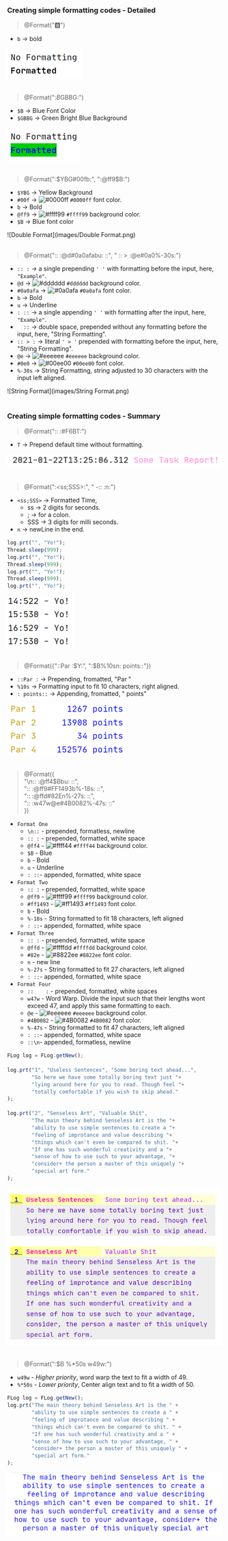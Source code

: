 ### Creating simple formatting codes - Detailed

> @Format(":b:")
* `b` -> bold

![Bold Format](images/Bold.png)<br /><br />

> @Format(":$B$GBBG:")
* `$B` -> Blue Font Color
* `$GBBG` -> Green Bright Blue Background

![GBBG](images/GBBG.png)<br /><br />

> @Format(":$YBG#00fb:", ":@ff9$B:")
* `$YBG` -> Yellow Background
* `#00f` -> ![#0000ff](https://via.placeholder.com/15/0000ff/000000?text=+) `#0000ff` font color.
* `b` -> Bold
* `@ff9` -> ![#ffff99](https://via.placeholder.com/15/ffff99/000000?text=+) `#ffff99` background color.
* `$B` -> Blue font color

![Double Format](images/Double Format.png)<br /><br />

> @Format(":: :@d#0a0afabu: ::", "  :: > :@e#0a0%-30s:")
* `:: :` -> a single prepending `' '` with formatting before the input, here, `"Example"`.
* `@d` -> ![#dddddd](https://via.placeholder.com/15/dddddd/000000?text=+) `#dddddd` background color. 
* `#0a0afa` -> ![#0a0afa](https://via.placeholder.com/15/0a0afa/000000?text=+) `#0a0afa` font color.
* `b` -> Bold 
* `u` -> Underline 
* `: ::` -> a single appending `' '` with formatting after the input, here, `"Example"`.
* `  ::` -> double space, prepended without any formatting before the input, here, "String Formatting". 
* `:: > :` -> literal `' > '` prepended with formatting before the input, here, "String Formatting".
* `@e` ->  ![#eeeeee](https://via.placeholder.com/15/eeeeee/000000?text=+) `#eeeeee` background color.
* `#0e0` -> ![#00ee00](https://via.placeholder.com/15/00ee00/000000?text=+) `#00ee00` font color.
* `%-30s` -> String Formatting, string adjusted to 30 characters with the input left aligned. 

![String Format](images/String Format.png)<br /><br />



### Creating simple formatting codes - Summary

> @Format(":: :#F6BT:")
* `T` -> Prepend default time without formatting.
 
![Default Time](images/DefTime.png)<br /><br />

> @Format(":<ss;SSS>:", " -:: :n:")
* `<ss;SSS>` -> Formatted Time,
    * ss -> 2 digits for seconds.
    * ; -> for a colon.
    * SSS -> 3 digits for milli seconds.
* `n` -> newLine in the end.

```js
log.prt("", "Yo!");
Thread.sleep(999);
log.prt("", "Yo!");
Thread.sleep(999);
log.prt("", "Yo!");
Thread.sleep(999);
log.prt("", "Yo!");
``` 
 
![Formatted Time](images/FormattedTime.png)<br /><br />

> @Format({"::Par :$Y:", ":$B%10sn: points::"})
* `::Par :` -> Prepending, fromatted, "Par "
* `%10s` -> Formatting input to fit 10 characters, right aligned.
* `: points::` -> Appending, fromatted, " points"

![Default Time](images/SF2.png)<br /><br />

> @Format({<br />
>   "\n:: :@ff4$Bbu: ::",<br />
>   ":: :@ff9#FF1493b%-18s: ::",<br />
>   ":: :@ffd#82En%-27s: ::",<br />
>   "::    :w47w@e#4B0082%-47s: ::"<br />
> })
* `Format One`
    * `\n::` - prepended, formatless, newline
    * `:: :` - prepended, formatted, white space
    * `@ff4` - ![#ffff44](https://via.placeholder.com/15/ffff44/000000?text=+) `#ffff44` background color.
    * `$B` - Blue
    * `b` - Bold
    * `u` - Underline
    * `: ::`- appended, formatted, white space
* `Format Two`
    * `:: :` - prepended, formatted, white space
    * `@ff9` - ![#ffff99](https://via.placeholder.com/15/ffff99/000000?text=+) `#ffff99` background color.
    * `#ff1493` - ![#ff1493](https://via.placeholder.com/15/ff1493/000000?text=+) `#ff1493` font color.
    * `b` - Bold
    * `%-18s` - String formatted to fit 18 characters, left aligned  
    * `: ::`- appended, formatted, white space
* `Format Three`
    * `:: :` - prepended, formatted, white space
    * `@ffd` - ![#ffffdd](https://via.placeholder.com/15/ffffdd/000000?text=+) `#ffffdd` background color.
    * `#82e` - ![#8822ee](https://via.placeholder.com/15/8822ee/000000?text=+) `#8822ee` font color.
    * `n` - new line
    * `%-27s` - String formatted to fit 27 characters, left aligned  
    * `: ::`- appended, formatted, white space
* `Format Four`
    * `::    :` - prepended, formatted, white spaces
    * `w47w` - Word Warp. Divide the input such that their lengths wont exceed 47, and apply this same formatting to each. 
    * `@e` - ![#eeeeee](https://via.placeholder.com/15/eeeeee/000000?text=+) `#eeeeee` background color.
    * `#4B0082` - ![#4B0082](https://via.placeholder.com/15/4B0082/000000?text=+) `#4B0082` font color.
    * `%-47s` - String formatted to fit 47 characters, left aligned  
    * `: ::`- appended, formatted, white space
    * `::\n`- appended, formatless, newline
```js
FLog log = FLog.getNew();

log.prt("1", "Useless Sentences", "Some boring text ahead...",
        "So here we have some totally boring text just "+
        "lying around here for you to read. Though feel "+
        "totally comfortable if you wish to skip ahead."
);

log.prt("2", "Senseless Art", "Valuable Shit",
        "The main theory behind Senseless Art is the "+
        "ability to use simple sentences to create a "+
        "feeling of improtance and value describing "+
        "things which can't even be compared to shit. "+
        "If one has such wonderful creativity and a "+
        "sense of how to use such to your advantage, "+
        "consider+ the person a master of this uniquely "+
        "special art form."
);
``` 
![NICE](images/NICE.png)<br /><br />

> @Format(":$B %*50s w49w:")
* `w49w` - *Higher priority*, word warp the text to fit a width of 49.
* `%*50s` - *Lower priority*, Center align text and to fit a width of 50.
```js
FLog log = FLog.getNew();
log.prt("The main theory behind Senseless Art is the " +
        "ability to use simple sentences to create a " +
        "feeling of improtance and value describing " +
        "things which can't even be compared to shit. " +
        "If one has such wonderful creativity and a " +
        "sense of how to use such to your advantage, " +
        "consider+ the person a master of this uniquely " +
        "special art form."
);
```
![NICE](images/center.png)<br /><br />


